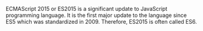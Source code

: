 ECMAScript 2015 or ES2015 is a significant update to JavaScript programming language. It is the first major update to the language since ES5 which was standardized in 2009. Therefore, ES2015 is often called ES6.


